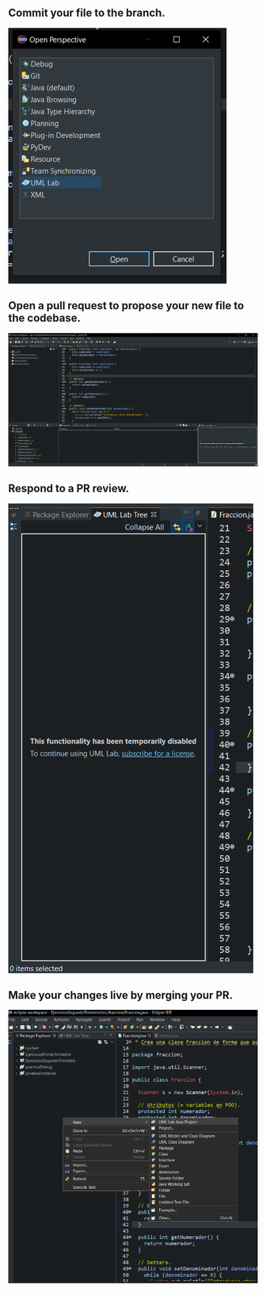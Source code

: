 ## Commit your file to the branch.
![task5](./1.png)

## Open a pull request to propose your new file to the codebase.
![task6](./2.png)

## Respond to a PR review.
![task7](./3.png)

## Make your changes live by merging your PR.
![task8](./4.png)
